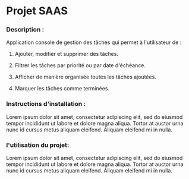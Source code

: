 # Projet SAAS
### Description : 
Application console de gestion des tâches qui permet à l'utilisateur de :

1. Ajouter, modifier et supprimer des tâches.

2. Filtrer les tâches par priorité ou par date d'échéance.

3. Afficher de manière organisée toutes les tâches ajoutées.

4. Marquer les tâches comme terminées.

### Instructions d'installation :

Lorem ipsum dolor sit amet, consectetur adipiscing elit, sed do eiusmod tempor incididunt ut labore et dolore magna aliqua. Tortor at auctor urna nunc id cursus metus aliquam eleifend. Aliquam eleifend mi in nulla. 

### l'utilisation du projet:

Lorem ipsum dolor sit amet, consectetur adipiscing elit, sed do eiusmod tempor incididunt ut labore et dolore magna aliqua. Tortor at auctor urna nunc id cursus metus aliquam eleifend. Aliquam eleifend mi in nulla.







